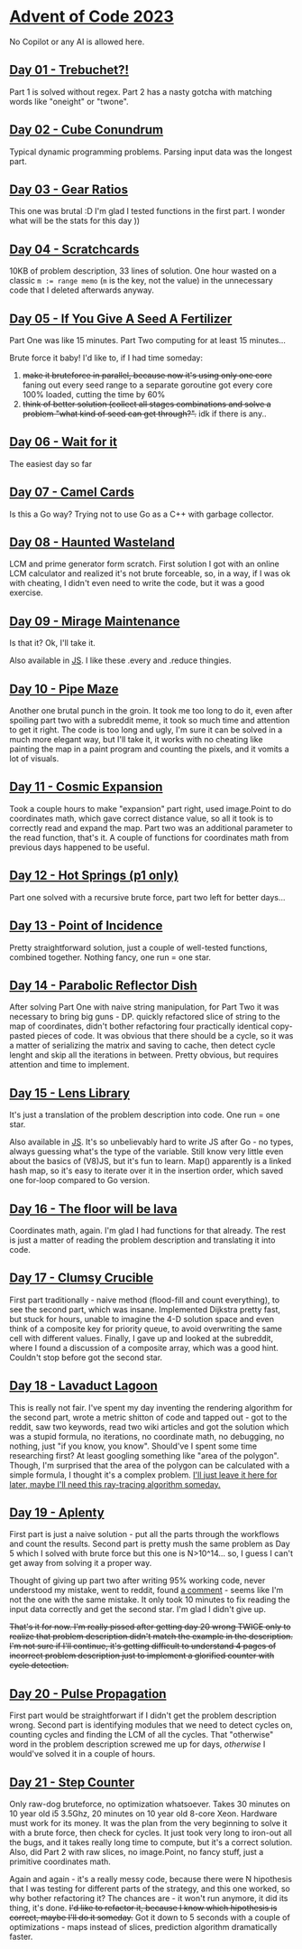 # [Advent of Code 2023](https://adventofcode.com/2023)
No Copilot or any AI is allowed here.

## [Day 01 - Trebuchet?!](https://github.com/parMaster/advent-of-code/tree/main/2023/01-calibration-values)
Part 1 is solved without regex. Part 2 has a nasty gotcha with matching words like "oneight" or "twone".

## [Day 02 - Cube Conundrum](https://github.com/parMaster/advent-of-code/tree/main/2023/02-cube-conundrum)
Typical dynamic programming problems. Parsing input data was the longest part.

## [Day 03 - Gear Ratios](https://github.com/parMaster/advent-of-code/tree/main/2023/03-gear-ratios)
This one was brutal :D I'm glad I tested functions in the first part. I wonder what will be the stats for this day ))

## [Day 04 - Scratchcards](https://github.com/parMaster/advent-of-code/tree/main/2023/04-scratchcards)
10KB of problem description, 33 lines of solution. One hour wasted on a classic `m := range memo` (`m` is the key, not the value) in the unnecessary code that I deleted afterwards anyway.

## [Day 05 - If You Give A Seed A Fertilizer ](https://github.com/parMaster/advent-of-code/tree/main/2023/05-if-you-give-a-seed-a-fertilizer)
Part One was like 15 minutes. Part Two computing for at least 15 minutes...

Brute force it baby! I'd like to, if I had time someday: 
1. ~~make it bruteforce in parallel, because now it's using only one core~~ faning out every seed range to a separate goroutine got every core 100% loaded, cutting the time by 60%
1. ~~think of better solution (collect all stages combinations and solve a problem "what kind of seed can get through?".~~ idk if there is any..

## [Day 06 - Wait for it](https://github.com/parMaster/advent-of-code/tree/main/2023/06-wait-for-it)
The easiest day so far

## [Day 07 - Camel Cards](https://github.com/parMaster/advent-of-code/tree/main/2023/07-camel-cards)
Is this a Go way? Trying not to use Go as a C++ with garbage collector.

## [Day 08 - Haunted Wasteland](https://github.com/parMaster/advent-of-code/tree/main/2023/08-haunted-wasteland)
LCM and prime generator form scratch. First solution I got with an online LCM calculator and realized it's not brute forceable, so, in a way, if I was ok with cheating, I didn't even need to write the code, but it was a good exercise.

## [Day 09 - Mirage Maintenance](https://github.com/parMaster/advent-of-code/tree/main/2023/09-mirage-maintenance)
Is that it? Ok, I'll take it.

Also available in [JS](https://github.com/parMaster/advent-of-code/tree/main/2023/09-mirage-maintenance/main.js).
I like these .every and .reduce thingies.

## [Day 10 - Pipe Maze](https://github.com/parMaster/advent-of-code/tree/main/2023/10-pipe-maze)
Another one brutal punch in the groin. It took me too long to do it, even after spoiling part two with a subreddit meme, it took so much time and attention to get it right. The code is too long and ugly, I'm sure it can be solved in a much more elegant way, but I'll take it, it works with no cheating like painting the map in a paint program and counting the pixels, and it vomits a lot of visuals.

## [Day 11 - Cosmic Expansion](https://github.com/parMaster/advent-of-code/tree/main/2023/11-cosmic-expansion)
Took a couple hours to make "expansion" part right, used image.Point to do coordinates math, which gave correct distance value, so all it took is to correctly read and expand the map. Part two was an additional parameter to the read function, that's it. A couple of functions for coordinates math from previous days happened to be useful.

## [Day 12 - Hot Springs (p1 only)](https://github.com/parMaster/advent-of-code/tree/main/2023/12-hot-springs)
Part one solved with a recursive brute force, part two left for better days...

## [Day 13 - Point of Incidence](https://github.com/parMaster/advent-of-code/tree/main/2023/13-point-of-incidence)
Pretty straightforward solution, just a couple of well-tested functions, combined together. Nothing fancy, one run = one star.

## [Day 14 - Parabolic Reflector Dish](https://github.com/parMaster/advent-of-code/tree/main/2023/14-parabolic-reflector-dish)
After solving Part One with naive string manipulation, for Part Two it was necessary to bring big guns - DP. quickly refactored slice of string to the map of coordinates, didn't bother refactoring four practically identical copy-pasted pieces of code. It was obvious that there should be a cycle, so it was a matter of serializing the matrix and saving to cache, then detect cycle lenght and skip all the iterations in between. Pretty obvious, but requires attention and time to implement.

## [Day 15 - Lens Library](https://github.com/parMaster/advent-of-code/tree/main/2023/15-lens-library)
It's just a translation of the problem description into code. One run = one star.

Also available in [JS](https://github.com/parMaster/advent-of-code/tree/main/2023/15-lens-library/index.js). It's so unbelievably hard to write JS after Go - no types, always guessing what's the type of the variable. Still know very little even about the basics of (V8)JS, but it's fun to learn. Map() apparently is a linked hash map, so it's easy to iterate over it in the insertion order, which saved one for-loop compared to Go version.

## [Day 16 - The floor will be lava](https://github.com/parMaster/advent-of-code/tree/main/2023/16-the-floor-will-be-lava)
Coordinates math, again. I'm glad I had functions for that already. The rest is just a matter of reading the problem description and translating it into code.

## [Day 17 - Clumsy Crucible](https://github.com/parMaster/advent-of-code/tree/main/2023/17-clumsy-crucible)
First part traditionally - naive method (flood-fill and count everything), to see the second part, which was insane. Implemented Dijkstra pretty fast, but stuck for hours, unable to imagine the 4-D solution space and even think of a composite key for priority queue, to avoid overwriting the same cell with different values. Finally, I gave up and looked at the subreddit, where I found a discussion of a composite array, which was a good hint. Couldn't stop before got the second star.

## [Day 18 - Lavaduct Lagoon](https://github.com/parMaster/advent-of-code/tree/main/2023/18-lavaduct-lagoon)
This is really not fair. I've spent my day inventing the rendering algorithm for the second part, wrote a metric shitton of code and tapped out - got to the reddit, saw two keywords, read two wiki articles and got the solution which was a stupid formula, no iterations, no coordinate math, no debugging, no nothing, just "if you know, you know". Should've I spent some time researching first? At least googling something like "area of the polygon". Though, I'm surprised that the area of the polygon can be calculated with a simple formula, I thought it's a complex problem. [I'll just leave it here for later, maybe I'll need this ray-tracing algorithm someday.](https://www.reddit.com/r/adventofcode/comments/18l25ks/comment/kdv3lqz/?utm_source=share&utm_medium=web2x&context=3)

## [Day 19 - Aplenty](https://github.com/parMaster/advent-of-code/tree/main/2023/19-aplenty)
First part is just a naive solution - put all the parts through the workflows and count the results. Second part is pretty mush the same problem as Day 5 which I solved with brute force but this one is N>10^14... so, I guess I can't get away from solving it a proper way.

Thought of giving up part two after writing 95% working code, never understood my mistake, went to reddit, found [a comment](https://www.reddit.com/r/adventofcode/comments/18mau1e/comment/ke38kvc/?utm_source=reddit&utm_medium=web2x&context=3) - seems like I'm not the one with the same mistake. It only took 10 minutes to fix reading the input data correctly and get the second star. I'm glad I didn't give up.

~~That's it for now. I'm really pissed after getting day 20 wrong TWICE only to realize that problem description didn't match the example in the description. I'm not sure if I'll continue, it's getting difficult to understand 4 pages of incorrect problem description just to implement a glorified counter with cycle detection.~~

## [Day 20 - Pulse Propagation](https://github.com/parMaster/advent-of-code/tree/main/2023/20-pulse-propagation)
First part would be straightforwart if I didn't get the problem description wrong. Second part is identifying modules that we need to detect cycles on, counting cycles and finding the LCM of all the cycles. That "otherwise" word in the problem description screwed me up for days, _otherwise_ I would've solved it in a couple of hours.

## [Day 21 - Step Counter](https://github.com/parMaster/advent-of-code/tree/main/2023/21-step-counter)
Only raw-dog bruteforce, no optimization whatsoever. Takes 30 minutes on 10 year old i5 3.5Ghz, 20 minutes on 10 year old 8-core Xeon. Hardware must work for its money.
It was the plan from the very beginning to solve it with a brute force, then check for cycles. It just took very long to iron-out all the bugs, and it takes really long time to compute, but it's a correct solution.
Also, did Part 2 with raw slices, no image.Point, no fancy stuff, just a primitive coordinates math.

Again and again - it's a really messy code, because there were N hipothesis that I was testing for different parts of the strategy, and this one worked, so why bother refactoring it? The chances are - it won't run anymore, it did its thing, it's done. ~~I'd like to refactor it, because I know which hipothesis is correct, maybe I'll do it someday.~~ Got it down to 5 seconds with a couple of optimizations - maps instead of slices, prediction algorithm dramatically faster.
